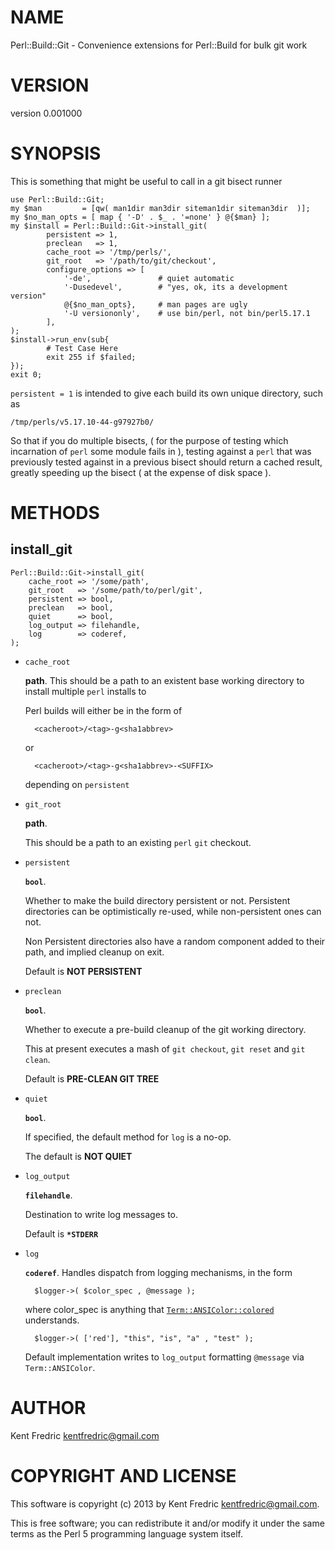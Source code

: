 # NAME

Perl::Build::Git - Convenience extensions for Perl::Build for bulk git work

# VERSION

version 0.001000

# SYNOPSIS

This is something that might be useful to call in a git bisect runner

    use Perl::Build::Git;
    my $man         = [qw( man1dir man3dir siteman1dir siteman3dir  )];
    my $no_man_opts = [ map { '-D' . $_ . '=none' } @{$man} ];
    my $install = Perl::Build::Git->install_git(
            persistent => 1,
            preclean   => 1,
            cache_root => '/tmp/perls/',
            git_root   => '/path/to/git/checkout',
            configure_options => [
                '-de',               # quiet automatic
                '-Dusedevel',        # "yes, ok, its a development version"
                @{$no_man_opts},     # man pages are ugly
                '-U versiononly',    # use bin/perl, not bin/perl5.17.1
            ],
    );
    $install->run_env(sub{
            # Test Case Here
            exit 255 if $failed;
    });
    exit 0;

`persistent = 1`  is intended to give each build its own unique directory, such as

    /tmp/perls/v5.17.10-44-g97927b0/

So that if you do multiple bisects, ( for the purpose of testing which incarnation of `perl` some module fails in ), testing against a `perl` that was previously tested against in a previous bisect should return a cached result, greatly speeding up the bisect ( at the expense of disk space ).

# METHODS

## install\_git

    Perl::Build::Git->install_git(
        cache_root => '/some/path',
        git_root   => '/some/path/to/perl/git',
        persistent => bool,
        preclean   => bool,
        quiet      => bool,
        log_output => filehandle,
        log        => coderef,
    );

- `cache_root`

    __path__. This should be a path to an existent base working directory to install multiple `perl` installs to

    Perl builds will either be in the form of

        <cacheroot>/<tag>-g<sha1abbrev>

    or

        <cacheroot>/<tag>-g<sha1abbrev>-<SUFFIX>

    depending on `persistent`

- `git_root`

    __path__.

    This should be a path to an existing `perl` `git` checkout.

- `persistent`

    __`bool`__.

    Whether to make the build directory persistent or not. Persistent directories can be optimistically re-used, while non-persistent ones can not.

    Non Persistent directories also have a random component added to their path, and implied cleanup on exit.

    Default is __NOT PERSISTENT__

- `preclean`

    __`bool`__.

    Whether to execute a pre-build cleanup of the git working directory.

    This at present executes a mash of `git checkout`, `git reset` and `git clean`.

    Default is __PRE-CLEAN GIT TREE__

- `quiet`

    __`bool`__.

    If specified, the default method for `log` is a no-op.

    The default is __NOT QUIET__

- `log_output`

    __`filehandle`__.

    Destination to write log messages to.

    Default is __`*STDERR`__

- `log`

    __`coderef`__. Handles dispatch from logging mechanisms, in the form

        $logger->( $color_spec , @message );

    where color\_spec is anything that [`Term::ANSIColor::colored`](http://search.cpan.org/perldoc?Term::ANSIColor::colored) understands.

        $logger->( ['red'], "this", "is", "a" , "test" );

    Default implementation writes to `log_output` formatting `@message` via `Term::ANSIColor`.

# AUTHOR

Kent Fredric <kentfredric@gmail.com>

# COPYRIGHT AND LICENSE

This software is copyright (c) 2013 by Kent Fredric <kentfredric@gmail.com>.

This is free software; you can redistribute it and/or modify it under
the same terms as the Perl 5 programming language system itself.
